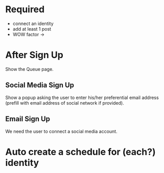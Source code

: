 # Required

- connect an identity
- add at least 1 post
- WOW factor ->

# After Sign Up

Show the Queue page.

## Social Media Sign Up

Show a popup asking the user to enter his/her preferential email address (prefill with email address of social network if provided).

## Email Sign Up

We need the user to connect a social media account.

# Auto create a schedule for (each?) identity
